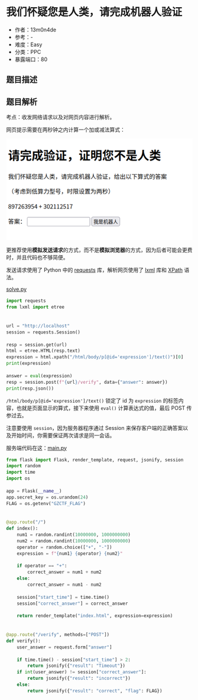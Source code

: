 # 我们怀疑您是人类，请完成机器人验证

- 作者：13m0n4de
- 参考：-
- 难度：Easy
- 分类：PPC
- 暴露端口：80

## 题目描述

## 题目解析

考点：收发网络请求以及对网页内容进行解析。

网页提示需要在两秒钟之内计算一个加或减法算式：

![webpage.png](writeup/images/webpage.png)

更推荐使用**模拟发送请求**的方式，而不是**模拟浏览器**的方式，因为后者可能会更费时，并且代码也不够简便。

发送请求使用了 Python 中的 [requests](https://github.com/psf/requests) 库，解析网页使用了 [lxml](https://github.com/lxml/lxml) 库和 [XPath](https://www.w3schools.com/xml/xpath_intro.asp) 语法。

[solve.py](writeup/solve.py)

```python
import requests
from lxml import etree


url = "http://localhost"
session = requests.Session()

resp = session.get(url)
html = etree.HTML(resp.text)
expression = html.xpath("/html/body/p[@id='expression']/text()")[0]
print(expression)

answer = eval(expression)
resp = session.post(f"{url}/verify", data={"answer": answer})
print(resp.json())
```

`/html/body/p[@id='expression']/text()` 锁定了 id 为 `expression` 的标签内容，也就是页面显示的算式，接下来使用 `eval()` 计算表达式的值，最后 POST 传参过去。


注意要使用 `session`，因为服务器程序通过 Session 来保存客户端的正确答案以及开始时间，你需要保证两次请求是同一会话。

服务端代码在这：[main.py](build/app/main.py)

```python
from flask import Flask, render_template, request, jsonify, session
import random
import time
import os

app = Flask(__name__)
app.secret_key = os.urandom(24)
FLAG = os.getenv("GZCTF_FLAG")


@app.route("/")
def index():
    num1 = random.randint(10000000, 1000000000)
    num2 = random.randint(10000000, 1000000000)
    operator = random.choice(["+", "-"])
    expression = f"{num1} {operator} {num2}"

    if operator == "+":
        correct_answer = num1 + num2
    else:
        correct_answer = num1 - num2

    session["start_time"] = time.time()
    session["correct_answer"] = correct_answer

    return render_template("index.html", expression=expression)


@app.route("/verify", methods=["POST"])
def verify():
    user_answer = request.form["answer"]

    if time.time() - session["start_time"] > 2:
        return jsonify({"result": "Timeout"})
    if int(user_answer) != session["correct_answer"]:
        return jsonify({"result": "incorrect"})
    else:
        return jsonify({"result": "correct", "flag": FLAG})
```
